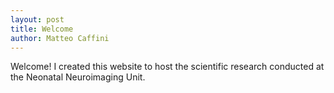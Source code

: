 ```yaml
---
layout: post
title: Welcome
author: Matteo Caffini
---
```


Welcome!  I created this website to host the scientific research conducted at the Neonatal Neuroimaging Unit.

